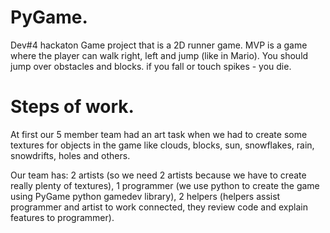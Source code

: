 # PyGame.
Dev#4 hackaton Game project that is a 2D runner game.
MVP is a game where the player can walk right, left and jump (like in Mario). You should jump over obstacles and blocks. if you fall or touch spikes - you die.


# Steps of work.
At first our 5 member team had an art task when we had to create some textures for objects in the game like clouds, blocks, sun, snowflakes, rain, snowdrifts, holes and others.

Our team has:
2 artists (so we need 2 artists because we have to create really plenty of textures),
1 programmer (we use python to create the game using PyGame python gamedev library),
2 helpers (helpers assist programmer and artist to work connected, they review code and explain features to programmer).

